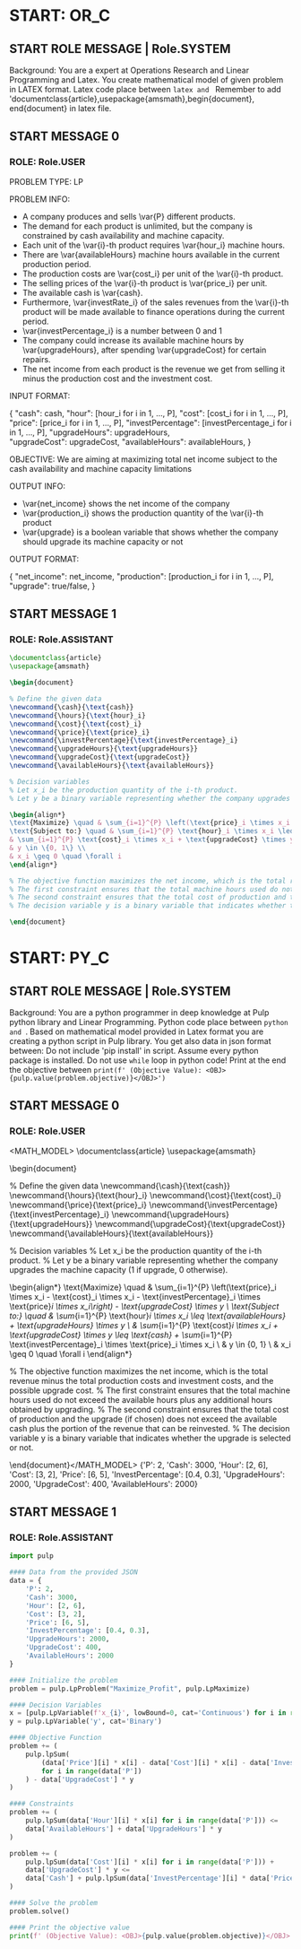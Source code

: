 # START: OR_C 
## START ROLE MESSAGE | Role.SYSTEM 
Background: You are a expert at Operations Research and Linear Programming and Latex. You create mathematical model of given problem in LATEX format. Latex code place between ```latex and ``` Remember to add 'documentclass{article},usepackage{amsmath},begin{document}, end{document} in latex file. 
## START MESSAGE 0 
### ROLE: Role.USER
<DESCRIPTION>
PROBLEM TYPE: LP

PROBLEM INFO: 

- A company produces and sells \var{P} different products. 
- The demand for each product is unlimited, but the company is constrained by cash availability and machine capacity.
- Each unit of the \var{i}-th product requires \var{hour_i} machine hours.
- There are \var{availableHours} machine hours available in the current production period.
- The production costs are \var{cost_i} per unit of the \var{i}-th product.
- The selling prices of the \var{i}-th product is \var{price_i} per unit.
- The available cash is \var{cash}.
- Furthermore, \var{investRate_i} of the sales revenues from the \var{i}-th product will be made available to finance operations during the current period.
- \var{investPercentage_i} is a number between 0 and 1
- The company could increase its available machine hours by \var{upgradeHours}, after spending \var{upgradeCost} for certain repairs. 
- The net income from each product is the revenue we get from selling it minus the production cost and the investment cost.

INPUT FORMAT:

{
    "cash": cash,
    "hour": [hour_i for i in 1, ..., P],
    "cost": [cost_i for i in 1, ..., P],
    "price": [price_i for i in 1, ..., P],
    "investPercentage": [investPercentage_i for i in 1, ..., P],
    "upgradeHours": upgradeHours,   
    "upgradeCost": upgradeCost,
    "availableHours": availableHours,
}

OBJECTIVE: We are aiming at maximizing total net income subject to the cash availability and machine capacity limitations

OUTPUT INFO:

- \var{net_income} shows the net income of the company
- \var{production_i} shows the production quantity of the \var{i}-th product
- \var{upgrade} is a boolean variable that shows whether the company should upgrade its machine capacity or not

OUTPUT FORMAT:

{
    "net_income": net_income,
    "production": [production_i for i in 1, ..., P],
    "upgrade": true/false,
}
</DESCRIPTION>


## START MESSAGE 1 
### ROLE: Role.ASSISTANT
```latex
\documentclass{article}
\usepackage{amsmath}

\begin{document}

% Define the given data 
\newcommand{\cash}{\text{cash}}
\newcommand{\hours}{\text{hour}_i}
\newcommand{\cost}{\text{cost}_i}
\newcommand{\price}{\text{price}_i}
\newcommand{\investPercentage}{\text{investPercentage}_i}
\newcommand{\upgradeHours}{\text{upgradeHours}}
\newcommand{\upgradeCost}{\text{upgradeCost}}
\newcommand{\availableHours}{\text{availableHours}}

% Decision variables
% Let x_i be the production quantity of the i-th product.
% Let y be a binary variable representing whether the company upgrades the machine capacity (1 if upgrade, 0 otherwise).

\begin{align*}
\text{Maximize} \quad & \sum_{i=1}^{P} \left(\text{price}_i \times x_i - \text{cost}_i \times x_i - \text{investPercentage}_i \times \text{price}_i \times x_i\right) - \text{upgradeCost} \times y \\
\text{Subject to:} \quad & \sum_{i=1}^{P} \text{hour}_i \times x_i \leq \text{availableHours} + \text{upgradeHours} \times y \\
& \sum_{i=1}^{P} \text{cost}_i \times x_i + \text{upgradeCost} \times y \leq \text{cash} + \sum_{i=1}^{P} \text{investPercentage}_i \times \text{price}_i \times x_i \\
& y \in \{0, 1\} \\
& x_i \geq 0 \quad \forall i
\end{align*}

% The objective function maximizes the net income, which is the total revenue minus the total production costs and investment costs, and the possible upgrade cost.
% The first constraint ensures that the total machine hours used do not exceed the available hours plus any additional hours obtained by upgrading.
% The second constraint ensures that the total cost of production and the upgrade (if chosen) does not exceed the available cash plus the portion of the revenue that can be reinvested.
% The decision variable y is a binary variable that indicates whether the upgrade is selected or not.

\end{document}
```

# START: PY_C 
## START ROLE MESSAGE | Role.SYSTEM 
Background: You are a python programmer in deep knowledge at Pulp python library and Linear Programming. Python code place between ```python and ```. Based on mathematical model provided in Latex format you are creating a python script in Pulp library. You get also data in json format between: <DATA></DATA> Do not include 'pip install' in script. Assume every python package is installed. Do not use `while` loop in python code! Print at the end the objective between <OBJ></OBJ> `print(f' (Objective Value): <OBJ>{pulp.value(problem.objective)}</OBJ>')` 
## START MESSAGE 0 
### ROLE: Role.USER
<MATH_MODEL>
\documentclass{article}
\usepackage{amsmath}

\begin{document}

% Define the given data 
\newcommand{\cash}{\text{cash}}
\newcommand{\hours}{\text{hour}_i}
\newcommand{\cost}{\text{cost}_i}
\newcommand{\price}{\text{price}_i}
\newcommand{\investPercentage}{\text{investPercentage}_i}
\newcommand{\upgradeHours}{\text{upgradeHours}}
\newcommand{\upgradeCost}{\text{upgradeCost}}
\newcommand{\availableHours}{\text{availableHours}}

% Decision variables
% Let x_i be the production quantity of the i-th product.
% Let y be a binary variable representing whether the company upgrades the machine capacity (1 if upgrade, 0 otherwise).

\begin{align*}
\text{Maximize} \quad & \sum_{i=1}^{P} \left(\text{price}_i \times x_i - \text{cost}_i \times x_i - \text{investPercentage}_i \times \text{price}_i \times x_i\right) - \text{upgradeCost} \times y \\
\text{Subject to:} \quad & \sum_{i=1}^{P} \text{hour}_i \times x_i \leq \text{availableHours} + \text{upgradeHours} \times y \\
& \sum_{i=1}^{P} \text{cost}_i \times x_i + \text{upgradeCost} \times y \leq \text{cash} + \sum_{i=1}^{P} \text{investPercentage}_i \times \text{price}_i \times x_i \\
& y \in \{0, 1\} \\
& x_i \geq 0 \quad \forall i
\end{align*}

% The objective function maximizes the net income, which is the total revenue minus the total production costs and investment costs, and the possible upgrade cost.
% The first constraint ensures that the total machine hours used do not exceed the available hours plus any additional hours obtained by upgrading.
% The second constraint ensures that the total cost of production and the upgrade (if chosen) does not exceed the available cash plus the portion of the revenue that can be reinvested.
% The decision variable y is a binary variable that indicates whether the upgrade is selected or not.

\end{document}</MATH_MODEL>
<DATA>
{'P': 2, 'Cash': 3000, 'Hour': [2, 6], 'Cost': [3, 2], 'Price': [6, 5], 'InvestPercentage': [0.4, 0.3], 'UpgradeHours': 2000, 'UpgradeCost': 400, 'AvailableHours': 2000}</DATA>


## START MESSAGE 1 
### ROLE: Role.ASSISTANT
```python
import pulp

#### Data from the provided JSON
data = {
    'P': 2,
    'Cash': 3000,
    'Hour': [2, 6],
    'Cost': [3, 2],
    'Price': [6, 5],
    'InvestPercentage': [0.4, 0.3],
    'UpgradeHours': 2000,
    'UpgradeCost': 400,
    'AvailableHours': 2000
}

#### Initialize the problem
problem = pulp.LpProblem("Maximize_Profit", pulp.LpMaximize)

#### Decision Variables
x = [pulp.LpVariable(f'x_{i}', lowBound=0, cat='Continuous') for i in range(data['P'])]
y = pulp.LpVariable('y', cat='Binary')

#### Objective Function
problem += (
    pulp.lpSum(
        (data['Price'][i] * x[i] - data['Cost'][i] * x[i] - data['InvestPercentage'][i] * data['Price'][i] * x[i])
        for i in range(data['P'])
    ) - data['UpgradeCost'] * y
)

#### Constraints
problem += (
    pulp.lpSum(data['Hour'][i] * x[i] for i in range(data['P'])) <=
    data['AvailableHours'] + data['UpgradeHours'] * y
)

problem += (
    pulp.lpSum(data['Cost'][i] * x[i] for i in range(data['P'])) +
    data['UpgradeCost'] * y <=
    data['Cash'] + pulp.lpSum(data['InvestPercentage'][i] * data['Price'][i] * x[i] for i in range(data['P']))
)

#### Solve the problem
problem.solve()

#### Print the objective value
print(f' (Objective Value): <OBJ>{pulp.value(problem.objective)}</OBJ>')
```

